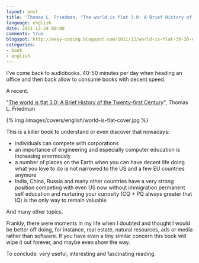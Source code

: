```yaml
---
layout: post
title: 'Thomas L. Friedman, "The world is flat 3.0: A Brief History of the Twenty-first Century"'
language: english
date: 2011-12-24 00:00
comments: true
blogspot: http://easy-coding.blogspot.com/2011/12/world-is-flat-30-30-english.html
categories: 
- book
- english
---
```

I've come back to audiobooks. 40-50 minutes per day when heading an office and then back allow to consume books with decent speed.

A recent.

"[The world is flat 3.0: A Brief History of the Twenty-first Century][]", Thomas L. Friedman

[The world is flat 3.0: A Brief History of the Twenty-first Century]: http://www.amazon.com/World-Flat-3-0-History-Twenty-first/dp/0312425074/

{% img /images/covers/english/world-is-flat-cover.jpg %}

This is a killer book to understand or even discover that nowadays:

* individuals can compete with corporations
* an importance of engineering and especially computer education is increasing enormously
* a number of places on the Earth when you can have decent life doing what you love to do is not narrowed to the US and a few EU countries anymore
* India, China, Russia and many other countries have a very strong position competing with even US now without immigration
permanent self education and nurturing your curiosity (CQ + PQ always greater that IQ) is the only way to remain valuable

And many other topics.

Frankly, there were moments in my life when I doubted and thought I would be better off doing, for instance, real estate, natural resources, ads or media rather than software. If you have even a tiny similar concern this book will wipe it out forever, and maybe even show the way.

To conclude: very useful, interesting and fascinating reading.
